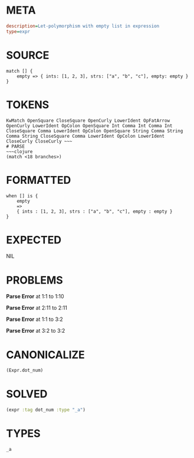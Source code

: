 # META
~~~ini
description=Let-polymorphism with empty list in expression
type=expr
~~~
# SOURCE
~~~roc
match [] {
    empty => { ints: [1, 2, 3], strs: ["a", "b", "c"], empty: empty }
}
~~~
# TOKENS
~~~text
KwMatch OpenSquare CloseSquare OpenCurly LowerIdent OpFatArrow OpenCurly LowerIdent OpColon OpenSquare Int Comma Int Comma Int CloseSquare Comma LowerIdent OpColon OpenSquare String Comma String Comma String CloseSquare Comma LowerIdent OpColon LowerIdent CloseCurly CloseCurly ~~~
# PARSE
~~~clojure
(match <18 branches>)
~~~
# FORMATTED
~~~roc
when [] is {
	empty
	=>
	{ ints : [1, 2, 3], strs : ["a", "b", "c"], empty : empty }
}
~~~
# EXPECTED
NIL
# PROBLEMS
**Parse Error**
at 1:1 to 1:10

**Parse Error**
at 2:11 to 2:11

**Parse Error**
at 1:1 to 3:2

**Parse Error**
at 3:2 to 3:2

# CANONICALIZE
~~~clojure
(Expr.dot_num)
~~~
# SOLVED
~~~clojure
(expr :tag dot_num :type "_a")
~~~
# TYPES
~~~roc
_a
~~~
